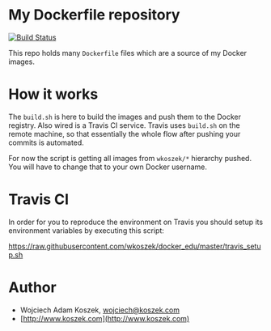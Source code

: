 # My Dockerfile repository

[![Build Status](https://travis-ci.org/wkoszek/dockerfiles.svg?branch=master)](https://travis-ci.org/wkoszek/dockerfiles)

This repo holds many `Dockerfile` files which are a source of my Docker
images.

# How it works

The `build.sh` is here to build the images and push them to the
Docker registry. Also wired is a Travis CI service. Travis uses `build.sh`
on the remote machine, so that essentially the whole flow after pushing your
commits is automated.

For now the script is getting all images from `wkoszek/*` hierarchy pushed.
You will have to change that to your own Docker username.

# Travis CI

In order for you to reproduce the environment on Travis you should setup
its environment variables by executing this script:

https://raw.githubusercontent.com/wkoszek/docker_edu/master/travis_setup.sh


# Author

- Wojciech Adam Koszek, [wojciech@koszek.com](mailto:wojciech@koszek.com)
- [http://www.koszek.com](http://www.koszek.com)
